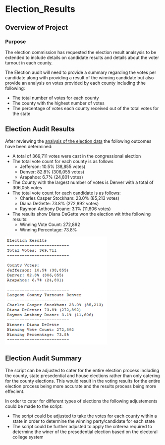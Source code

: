 # Election_Results

## Overview of Project

### Purpose
The election commission has requested the election result analsysis to be extended to include details on
candidate results and details about the voter turnout in each county.

The Election audit will need to provide a summary regarding the votes per candidate along with providing a result
of the winning candidate but also provide an analysis on votes provided by each county including thhe following:
 - The total number of votes for each county
 - The county with the highest number of votes
 - The percentage of votes each county received out of the total votes for the state

## Election Audit Results
After reviewing the [analysis of the election data](/analysis/election_analysis.txt) the following outcomes have been determined:
 - A total of 369,711 votes were cast in the congressional election
 - The total vote count for each county is as follows
	- Jefferson: 10.5% (38,855 votes)
	- Denver: 82.8% (306,055 votes)
	- Arapahoe: 6.7% (24,801 votes)
 - The County with the largest number of votes is Denver with a total of 306,055 votes
 - The total vote count for each candidate is as follows:
	- Charles Casper Stockham: 23.0% (85,213 votes)
	- Diana DeGette: 73.8% (272,892 votes)
	- Raymon Anthony Doane: 3.1% (11,606 votes)
 - The results show Diana DeGette won the election wit hthe following results:
	- Winning Vote Count: 272,892
	- Winning Percentage: 73.8%
	
![analysis of the election data](/Resources/election_analysis.PNG)
	
## Election Audit Summary
The script can be adjusted to cater for the entire election process  including the county, state presedential and house elections rather than only catering for the county elections.
This would result in the voting results for the entire election process being more accurate and the results process being more effecient. 

In order to cater for different types of elections the following adjustements could be made to the script:
 - The script could be adjusted to take the votes for each county within a state in order to determine the winning party/candidate for each state
 - The script could be further adjusted to apply the criterea required to determine the winer of the presedential election based on the electoral college system